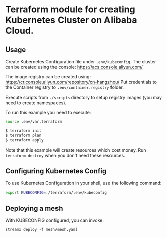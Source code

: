 Terraform module for creating Kubernetes Cluster on Alibaba Cloud.
=====================================================================

## Usage

Create Kubernetes Configuration file under `.env/kubeconfig`.
The cluster can be created using the console: https://acs.console.aliyun.com/

The image registry can be created using: https://cr.console.aliyun.com/repository/cn-hangzhou/
Put credentials to the Container registry to `.env/container.registry` folder.

Execute scripts from `./scripts` directory to setup registry images (you may need to create namespaces).

To run this example you need to execute:

```bash
source .env/var.terraform

$ terraform init
$ terraform plan
$ terraform apply
```

Note that this example will create resources which cost money. Run `terraform destroy` when you don't need these resources.

## Configuring Kubernetes Config

To use Kubernetes Configuration in your shell, use the following command:

```bash
export KUBECONFIG=./terraform/.env/kubeconfig
```

## Deploying a mesh

With KUBECONFIG configured, you can invoke:

```shell
streamx deploy -f mesh/mesh.yaml
```

